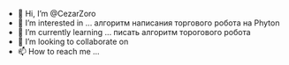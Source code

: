 - 👋 Hi, I’m @CezarZoro
- 👀 I’m interested in ...  алгоритм написания торгового робота на Phyton 
- 🌱 I’m currently learning ... писать алгоритм торогового робота 
- 💞️ I’m looking to collaborate on       
- 📫 How to reach me ...

<!---
CezarZoro/CezarZoro is a ✨ special ✨ repository because its `README.md` (this file) appears on your GitHub profile.
You can click the Preview link to take a look at your changes.
--->

